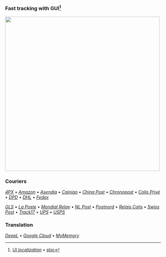 ### Fast tracking with GUI[^1]
[<img src="https://i.imgur.com/2H9jU5w.jpeg" width="500">](https://i.imgur.com/v6LZNJ3.jpeg)

### Couriers
[_4PX_](http://en.4px.com/) 
• [_Amazon_](https://www.amazon.fr/) 
• [_Asendia_](https://www.asendia.fr/)
• [_Cainiao_](https://global.cainiao.com/)
• [_China Post_](http://yjcx.ems.com.cn/qps/english/yjcx)
• [_Chronopost_](https://www.chronopost.fr/)
• [_Colis Privé_](https://www.colisprive.fr/)
• [_DPD_](https://www.dpd.com/)
• [_DHL_](https://www.dhl.com/)
• [_Fedex_](https://www.fedex.com/)

[_GLS_](https://gls-group.eu/)
• [_La Poste_](https://www.laposte.fr/)
• [_Mondial Relay_](https://www.mondialrelay.fr/) 
• [_NL Post_](https://postnl.post/)
• [_Postnord_](https://postnord.se/)
• [_Relais Colis_](https://www.relaiscolis.com/)
• [_Swiss Post_](https://www.post.ch/)
• [_Track17_](https://www.17track.net/)
• [_UPS_](https://www.ups.com/)
• [_USPS_](https://www.usps.com/)

### Translation
[_DeepL_](https://www.deepl.com/en/docs-api/) 
• [_Google Cloud_](https://cloud.google.com/translate) 
• [_MyMemory_](https://mymemory.translated.net/doc/spec.php)

[^1]: [UI _localization_](https://github.com/sebdelsol/Suivi/blob/a3363a8791f45714099bf5765edc3ba2b565205d/windows/localization.py)  •  [sloc](https://api.codetabs.com/v1/loc/?github=sebdelsol/suivi)
